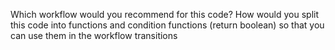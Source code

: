 Which workflow would you recommend for this code?
 How would you split this code into functions and condition functions (return boolean) so that you can use them in the workflow transitions